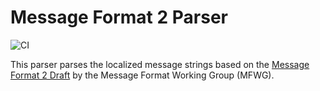 # Message Format 2 Parser

![CI](https://github.com/expect-digital/go-mf2/actions/workflows/ci.yaml/badge.svg)

This parser parses the localized message strings based on the [Message Format 2 Draft](https://github.com/unicode-org/message-format-wg/blob/86cc16b05a86214c22233f71efe18ef1c162c220/spec/message.abnf) by the Message Format Working Group (MFWG).
